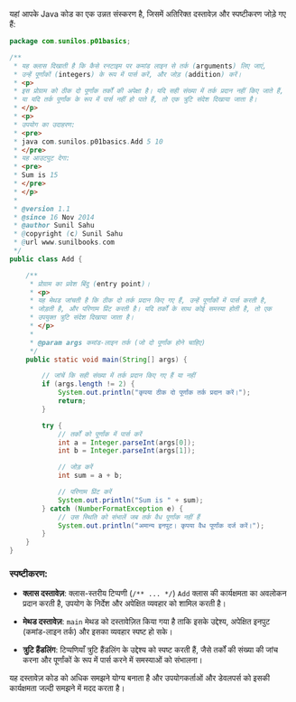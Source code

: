 यहां आपके Java कोड का एक उन्नत संस्करण है, जिसमें अतिरिक्त दस्तावेज़ और स्पष्टीकरण जोड़े गए हैं:

```java
package com.sunilos.p01basics;

/**
 * यह क्लास दिखाती है कि कैसे रनटाइम पर कमांड लाइन से तर्क (arguments) लिए जाएं,
 * उन्हें पूर्णांकों (integers) के रूप में पार्स करें, और जोड़ (addition) करें।
 * <p>
 * इस प्रोग्राम को ठीक दो पूर्णांक तर्कों की अपेक्षा है। यदि सही संख्या में तर्क प्रदान नहीं किए जाते हैं,
 * या यदि तर्क पूर्णांक के रूप में पार्स नहीं हो पाते हैं, तो एक त्रुटि संदेश दिखाया जाता है।
 * </p>
 * <p>
 * उपयोग का उदाहरण:
 * <pre>
 * java com.sunilos.p01basics.Add 5 10
 * </pre>
 * यह आउटपुट देगा:
 * <pre>
 * Sum is 15
 * </pre>
 * </p>
 * 
 * @version 1.1
 * @since 16 Nov 2014
 * @author Sunil Sahu
 * @copyright (c) Sunil Sahu
 * @url www.sunilbooks.com
 */
public class Add {

    /**
     * प्रोग्राम का प्रवेश बिंदु (entry point)।
     * <p>
     * यह मेथड जांचती है कि ठीक दो तर्क प्रदान किए गए हैं, उन्हें पूर्णांकों में पार्स करती है,
     * जोड़ती है, और परिणाम प्रिंट करती है। यदि तर्कों के साथ कोई समस्या होती है, तो एक
     * उपयुक्त त्रुटि संदेश दिखाया जाता है।
     * </p>
     * 
     * @param args कमांड-लाइन तर्क (जो दो पूर्णांक होने चाहिए)
     */
    public static void main(String[] args) {

        // जांचें कि सही संख्या में तर्क प्रदान किए गए हैं या नहीं
        if (args.length != 2) {
            System.out.println("कृपया ठीक दो पूर्णांक तर्क प्रदान करें।");
            return;
        }

        try {
            // तर्कों को पूर्णांक में पार्स करें
            int a = Integer.parseInt(args[0]);
            int b = Integer.parseInt(args[1]);

            // जोड़ करें
            int sum = a + b;

            // परिणाम प्रिंट करें
            System.out.println("Sum is " + sum);
        } catch (NumberFormatException e) {
            // उस स्थिति को संभालें जब तर्क वैध पूर्णांक नहीं हैं
            System.out.println("अमान्य इनपुट। कृपया वैध पूर्णांक दर्ज करें।");
        }
    }
}
```

### स्पष्टीकरण:

- **क्लास दस्तावेज़**: क्लास-स्तरीय टिप्पणी (`/** ... */`) `Add` क्लास की कार्यक्षमता का अवलोकन प्रदान करती है, उपयोग के निर्देश और अपेक्षित व्यवहार को शामिल करती है।
  
- **मेथड दस्तावेज़**: `main` मेथड को दस्तावेज़ित किया गया है ताकि इसके उद्देश्य, अपेक्षित इनपुट (कमांड-लाइन तर्क) और इसका व्यवहार स्पष्ट हो सके।

- **त्रुटि हैंडलिंग**: टिप्पणियाँ त्रुटि हैंडलिंग के उद्देश्य को स्पष्ट करती हैं, जैसे तर्कों की संख्या की जांच करना और पूर्णांकों के रूप में पार्स करने में समस्याओं को संभालना। 

यह दस्तावेज़ कोड को अधिक समझने योग्य बनाता है और उपयोगकर्ताओं और डेवलपर्स को इसकी कार्यक्षमता जल्दी समझने में मदद करता है।
